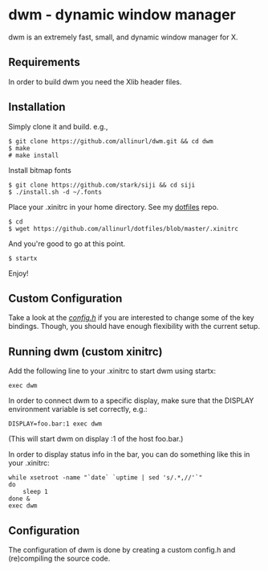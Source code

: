 dwm - dynamic window manager
============================
dwm is an extremely fast, small, and dynamic window manager for X.


Requirements
------------
In order to build dwm you need the Xlib header files.


Installation
------------
Simply clone it and build. e.g.,

    $ git clone https://github.com/allinurl/dwm.git && cd dwm
    $ make
    # make install

Install bitmap fonts

    $ git clone https://github.com/stark/siji && cd siji
    $ ./install.sh -d ~/.fonts
    
Place your .xinitrc in your home directory. See my [dotfiles](https://github.com/allinurl/dotfiles/blob/master/.xinitrc) repo. 

    $ cd
    $ wget https://github.com/allinurl/dotfiles/blob/master/.xinitrc

And you're good to go at this point.

    $ startx
    
Enjoy!

Custom Configuration
------------
Take a look at the [*config.h*](https://github.com/allinurl/dwm/blob/master/config.h) if you are interested to change some of the key bindings. Though, you should have enough flexibility with the current setup.


Running dwm (custom xinitrc)
-----------
Add the following line to your .xinitrc to start dwm using startx:

    exec dwm

In order to connect dwm to a specific display, make sure that
the DISPLAY environment variable is set correctly, e.g.:

    DISPLAY=foo.bar:1 exec dwm

(This will start dwm on display :1 of the host foo.bar.)

In order to display status info in the bar, you can do something
like this in your .xinitrc:

    while xsetroot -name "`date` `uptime | sed 's/.*,//'`"
    do
    	sleep 1
    done &
    exec dwm


Configuration
-------------
The configuration of dwm is done by creating a custom config.h
and (re)compiling the source code.
